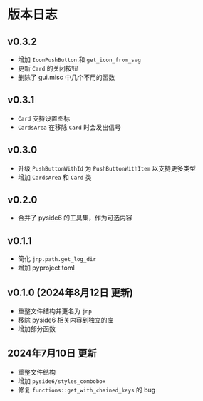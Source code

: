 # 版本日志

## v0.3.2

- 增加 `IconPushButton` 和 `get_icon_from_svg`
- 更新 `Card` 的关闭按钮
- 删除了 gui.misc 中几个不用的函数

## v0.3.1

- `Card` 支持设置图标
- `CardsArea` 在移除 `Card` 时会发出信号

## v0.3.0

- 升级 `PushButtonWithId` 为 `PushButtonWithItem` 以支持更多类型
- 增加 `CardsArea` 和 `Card` 类

## v0.2.0

- 合并了 pyside6 的工具集，作为可选内容

## v0.1.1

- 简化 `jnp.path.get_log_dir`
- 增加 pyproject.toml

## v0.1.0 (2024年8月12日 更新)

- 重整文件结构并更名为 `jnp`
- 移除 pyside6 相关内容到独立的库
- 增加部分函数

## 2024年7月10日 更新

- 重整文件结构
- 增加 `pyside6/styles_combobox`
- 修复 `functions::get_with_chained_keys` 的 bug
